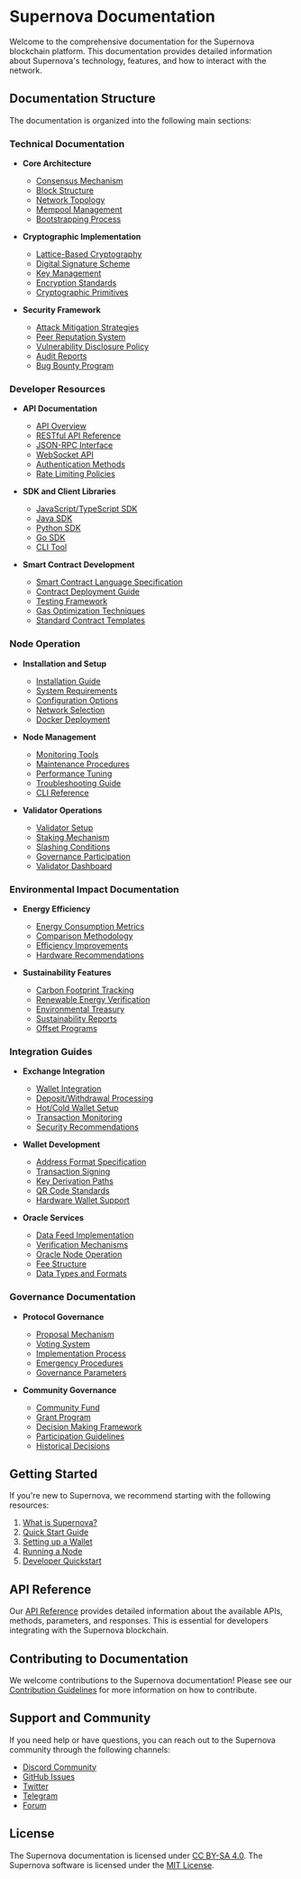 # Supernova Documentation

Welcome to the comprehensive documentation for the Supernova blockchain platform. This documentation provides detailed information about Supernova's technology, features, and how to interact with the network.

## Documentation Structure

The documentation is organized into the following main sections:

### Technical Documentation

- **Core Architecture**
  - [Consensus Mechanism](technical/core-architecture/consensus-mechanism.md)
  - [Block Structure](technical/core-architecture/block-structure.md)
  - [Network Topology](technical/core-architecture/network-topology.md)
  - [Mempool Management](technical/core-architecture/mempool-management.md)
  - [Bootstrapping Process](technical/core-architecture/bootstrapping-process.md)

- **Cryptographic Implementation**
  - [Lattice-Based Cryptography](technical/cryptography/lattice-based-cryptography.md)
  - [Digital Signature Scheme](technical/cryptography/digital-signature-scheme.md)
  - [Key Management](technical/cryptography/key-management.md)
  - [Encryption Standards](technical/cryptography/encryption-standards.md)
  - [Cryptographic Primitives](technical/cryptography/cryptographic-primitives.md)

- **Security Framework**
  - [Attack Mitigation Strategies](technical/security/attack-mitigation.md)
  - [Peer Reputation System](technical/security/peer-reputation.md)
  - [Vulnerability Disclosure Policy](technical/security/vulnerability-disclosure.md)
  - [Audit Reports](technical/security/audit-reports.md)
  - [Bug Bounty Program](technical/security/bug-bounty.md)

### Developer Resources

- **API Documentation**
  - [API Overview](developer/api-overview.md)
  - [RESTful API Reference](developer/restful-api.md)
  - [JSON-RPC Interface](developer/json-rpc.md)
  - [WebSocket API](developer/websocket-api.md)
  - [Authentication Methods](developer/authentication.md)
  - [Rate Limiting Policies](developer/rate-limiting.md)

- **SDK and Client Libraries**
  - [JavaScript/TypeScript SDK](developer/sdk/javascript.md)
  - [Java SDK](developer/sdk/java.md)
  - [Python SDK](developer/sdk/python.md)
  - [Go SDK](developer/sdk/go.md)
  - [CLI Tool](developer/sdk/cli.md)

- **Smart Contract Development**
  - [Smart Contract Language Specification](developer/smart-contracts/language-spec.md)
  - [Contract Deployment Guide](developer/smart-contracts/deployment.md)
  - [Testing Framework](developer/smart-contracts/testing.md)
  - [Gas Optimization Techniques](developer/smart-contracts/gas-optimization.md)
  - [Standard Contract Templates](developer/smart-contracts/standard-templates.md)

### Node Operation

- **Installation and Setup**
  - [Installation Guide](node-operation/installation-guide.md)
  - [System Requirements](node-operation/system-requirements.md)
  - [Configuration Options](node-operation/configuration.md)
  - [Network Selection](node-operation/network-selection.md)
  - [Docker Deployment](node-operation/docker-deployment.md)

- **Node Management**
  - [Monitoring Tools](node-operation/monitoring.md)
  - [Maintenance Procedures](node-operation/maintenance.md)
  - [Performance Tuning](node-operation/performance.md)
  - [Troubleshooting Guide](node-operation/troubleshooting.md)
  - [CLI Reference](node-operation/cli-reference.md)

- **Validator Operations**
  - [Validator Setup](node-operation/validator-setup.md)
  - [Staking Mechanism](node-operation/staking.md)
  - [Slashing Conditions](node-operation/slashing.md)
  - [Governance Participation](node-operation/governance.md)
  - [Validator Dashboard](node-operation/validator-dashboard.md)

### Environmental Impact Documentation

- **Energy Efficiency**
  - [Energy Consumption Metrics](environmental/energy-efficiency.md)
  - [Comparison Methodology](environmental/comparison.md)
  - [Efficiency Improvements](environmental/improvements.md)
  - [Hardware Recommendations](environmental/hardware.md)

- **Sustainability Features**
  - [Carbon Footprint Tracking](environmental/carbon-tracking.md)
  - [Renewable Energy Verification](environmental/renewable-verification.md)
  - [Environmental Treasury](environmental/treasury.md)
  - [Sustainability Reports](environmental/reports.md)
  - [Offset Programs](environmental/offsets.md)

### Integration Guides

- **Exchange Integration**
  - [Wallet Integration](integration/exchange-integration.md)
  - [Deposit/Withdrawal Processing](integration/deposit-withdrawal.md)
  - [Hot/Cold Wallet Setup](integration/wallet-setup.md)
  - [Transaction Monitoring](integration/transaction-monitoring.md)
  - [Security Recommendations](integration/security.md)

- **Wallet Development**
  - [Address Format Specification](integration/address-format.md)
  - [Transaction Signing](integration/transaction-signing.md)
  - [Key Derivation Paths](integration/key-derivation.md)
  - [QR Code Standards](integration/qr-codes.md)
  - [Hardware Wallet Support](integration/hardware-wallets.md)

- **Oracle Services**
  - [Data Feed Implementation](integration/data-feeds.md)
  - [Verification Mechanisms](integration/verification.md)
  - [Oracle Node Operation](integration/oracle-operation.md)
  - [Fee Structure](integration/fee-structure.md)
  - [Data Types and Formats](integration/data-types.md)

### Governance Documentation

- **Protocol Governance**
  - [Proposal Mechanism](governance/proposal-mechanism.md)
  - [Voting System](governance/voting.md)
  - [Implementation Process](governance/implementation.md)
  - [Emergency Procedures](governance/emergency.md)
  - [Governance Parameters](governance/parameters.md)

- **Community Governance**
  - [Community Fund](governance/community-fund.md)
  - [Grant Program](governance/grants.md)
  - [Decision Making Framework](governance/decision-making.md)
  - [Participation Guidelines](governance/participation.md)
  - [Historical Decisions](governance/history.md)

## Getting Started

If you're new to Supernova, we recommend starting with the following resources:

1. [What is Supernova?](getting-started/what-is-supernova.md)
2. [Quick Start Guide](getting-started/quick-start.md)
3. [Setting up a Wallet](getting-started/wallet-setup.md)
4. [Running a Node](node-operation/installation-guide.md)
5. [Developer Quickstart](developer/quickstart.md)

## API Reference

Our [API Reference](developer/api-overview.md) provides detailed information about the available APIs, methods, parameters, and responses. This is essential for developers integrating with the Supernova blockchain.

## Contributing to Documentation

We welcome contributions to the Supernova documentation! Please see our [Contribution Guidelines](meta/contributing.md) for more information on how to contribute.

## Support and Community

If you need help or have questions, you can reach out to the Supernova community through the following channels:

- [Discord Community](https://discord.gg/supernova)
- [GitHub Issues](https://github.com/mjohnson518/supernova/issues)
- [Twitter](https://twitter.com/supernovachain)
- [Telegram](https://t.me/supernovachain)
- [Forum](https://forum.supernovanetwork.xyz)

## License

The Supernova documentation is licensed under [CC BY-SA 4.0](https://creativecommons.org/licenses/by-sa/4.0/). The Supernova software is licensed under the [MIT License](https://opensource.org/licenses/MIT). 